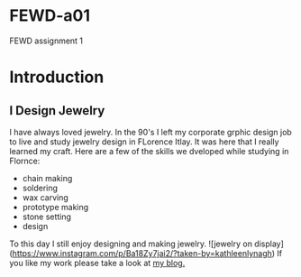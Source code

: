 # FEWD-a01
FEWD assignment 1

# Introduction
## I Design Jewelry

I have always loved jewelry. In the 90's I left my corporate grphic design job to live and study jewelry design in FLorence Itlay. It was here that I really learned my craft. Here are a few of the skills we dveloped while studying in Flornce: 
* chain making 
* soldering 
* wax carving  
* prototype making 
* stone setting 
* design

To this day I still enjoy designing and making jewelry.
![jewelry on display] (https://www.instagram.com/p/Ba18Zy7jai2/?taken-by=kathleenlynagh)
If you like my work please take a look at [my blog.](www.kathleenlynagh.me)
